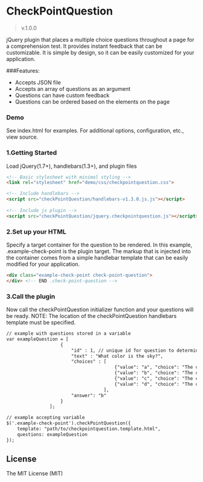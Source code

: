 # CheckPointQuestion #
>v.1.0.0

jQuery plugin that places a multiple choice questions throughout a page for a comprehension test.  It provides instant feedback that can be customizable.  It is simple by design, so it can be easily customized for your application. 

###Features:
* Accepts JSON file
* Accepts an array of questions as an argument
* Questions can have custom feedback
* Questions can be ordered based on the elements on the page

### Demo
See index.html for examples.  For additional options, configuration, etc., view source.

### 1.Getting Started
Load jQuery(1.7+), handlebars(1.3+), and plugin files

```html
<!-- Basic stylesheet with minimal styling -->
<link rel="stylesheet" href="demo/css/checkpointquestion.css">

<!-- Include handlebars -->
<script src="checkPointQuestion/handlebars-v1.3.0.js.js"></script>
 
<!-- Include js plugin -->
<script src="checkPointQuestion/jquery.checkpointquestion.js"></script>
```
### 2.Set up your HTML
Specify a target container for the question to be rendered.  In this example, .example-check-point is the plugin target.  The markup that is injected into the container comes from a simple handlebar template that can be easily modified for your application.

```html
<div class="example-check-point check-point-question">
</div> <!-- END .check-point-question -->
```

### 3.Call the plugin
Now call the checkPointQuestion initializer function and your questions will be ready. NOTE: The location of the checkPointQuestion handlebars template must be specified.  

```html
// example with questions stored in a variable
var exampleQuestion = [
                    {
                        "id" : 1, // unique id for question to determine specified order
                        "text" : "What color is the sky?",
                        "choices" : [
                                        {"value": "a", "choice": "The color is red!"},
                                        {"value": "b", "choice": "The color is blue!"},
                                        {"value": "c", "choice": "The color is yellow!"},
                                        {"value": "d", "choice": "The color is green!"}
                                    ],
                        "answer": "b"
                    }
                ];

// example accepting variable
$('.example-check-point').checkPointQuestion({
    template: "path/to/checkpointquestion.template.html",
    questions: exampleQuestion
});
```

License
------------
The MIT License (MIT)
